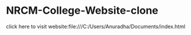 # NRCM-College-Website-clone
click here to visit website:file:///C:/Users/Anuradha/Documents/index.html
